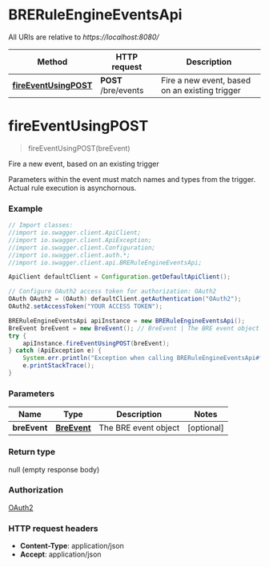 # BRERuleEngineEventsApi

All URIs are relative to *https://localhost:8080/*

Method | HTTP request | Description
------------- | ------------- | -------------
[**fireEventUsingPOST**](BRERuleEngineEventsApi.md#fireEventUsingPOST) | **POST** /bre/events | Fire a new event, based on an existing trigger


<a name="fireEventUsingPOST"></a>
# **fireEventUsingPOST**
> fireEventUsingPOST(breEvent)

Fire a new event, based on an existing trigger

Parameters within the event must match names and types from the trigger. Actual rule execution is asynchornous.

### Example
```java
// Import classes:
//import io.swagger.client.ApiClient;
//import io.swagger.client.ApiException;
//import io.swagger.client.Configuration;
//import io.swagger.client.auth.*;
//import io.swagger.client.api.BRERuleEngineEventsApi;

ApiClient defaultClient = Configuration.getDefaultApiClient();

// Configure OAuth2 access token for authorization: OAuth2
OAuth OAuth2 = (OAuth) defaultClient.getAuthentication("OAuth2");
OAuth2.setAccessToken("YOUR ACCESS TOKEN");

BRERuleEngineEventsApi apiInstance = new BRERuleEngineEventsApi();
BreEvent breEvent = new BreEvent(); // BreEvent | The BRE event object
try {
    apiInstance.fireEventUsingPOST(breEvent);
} catch (ApiException e) {
    System.err.println("Exception when calling BRERuleEngineEventsApi#fireEventUsingPOST");
    e.printStackTrace();
}
```

### Parameters

Name | Type | Description  | Notes
------------- | ------------- | ------------- | -------------
 **breEvent** | [**BreEvent**](BreEvent.md)| The BRE event object | [optional]

### Return type

null (empty response body)

### Authorization

[OAuth2](../README.md#OAuth2)

### HTTP request headers

 - **Content-Type**: application/json
 - **Accept**: application/json

